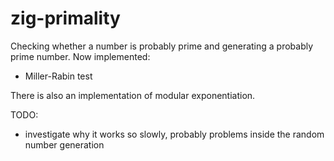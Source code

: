# zig-primality
Checking whether a number is probably prime and generating a probably 
prime number. Now implemented:
* Miller-Rabin test

There is also an implementation of modular exponentiation.

TODO:

* investigate why it works so slowly, probably problems inside the random number generation